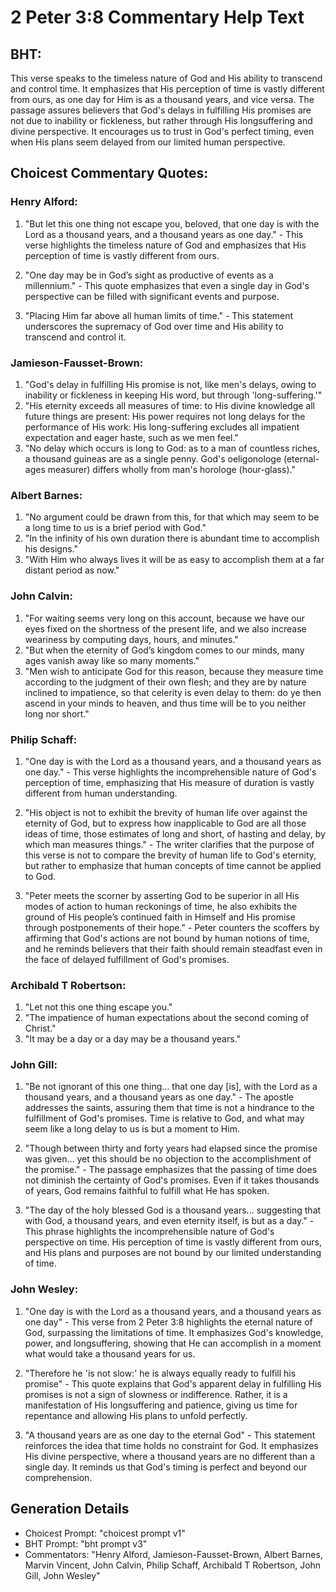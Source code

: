 # 2 Peter 3:8 Commentary Help Text

## BHT:
This verse speaks to the timeless nature of God and His ability to transcend and control time. It emphasizes that His perception of time is vastly different from ours, as one day for Him is as a thousand years, and vice versa. The passage assures believers that God's delays in fulfilling His promises are not due to inability or fickleness, but rather through His longsuffering and divine perspective. It encourages us to trust in God's perfect timing, even when His plans seem delayed from our limited human perspective.

## Choicest Commentary Quotes:
### Henry Alford:
1. "But let this one thing not escape you, beloved, that one day is with the Lord as a thousand years, and a thousand years as one day." - This verse highlights the timeless nature of God and emphasizes that His perception of time is vastly different from ours.

2. "One day may be in God’s sight as productive of events as a millennium." - This quote emphasizes that even a single day in God's perspective can be filled with significant events and purpose.

3. "Placing Him far above all human limits of time." - This statement underscores the supremacy of God over time and His ability to transcend and control it.

### Jamieson-Fausset-Brown:
1. "God's delay in fulfilling His promise is not, like men's delays, owing to inability or fickleness in keeping His word, but through 'long-suffering.'"
2. "His eternity exceeds all measures of time: to His divine knowledge all future things are present: His power requires not long delays for the performance of His work: His long-suffering excludes all impatient expectation and eager haste, such as we men feel."
3. "No delay which occurs is long to God: as to a man of countless riches, a thousand guineas are as a single penny. God's oeligonologe (eternal-ages measurer) differs wholly from man's horologe (hour-glass)."

### Albert Barnes:
1. "No argument could be drawn from this, for that which may seem to be a long time to us is a brief period with God."
2. "In the infinity of his own duration there is abundant time to accomplish his designs."
3. "With Him who always lives it will be as easy to accomplish them at a far distant period as now."

### John Calvin:
1. "For waiting seems very long on this account, because we have our eyes fixed on the shortness of the present life, and we also increase weariness by computing days, hours, and minutes."
2. "But when the eternity of God’s kingdom comes to our minds, many ages vanish away like so many moments."
3. "Men wish to anticipate God for this reason, because they measure time according to the judgment of their own flesh; and they are by nature inclined to impatience, so that celerity is even delay to them: do ye then ascend in your minds to heaven, and thus time will be to you neither long nor short."

### Philip Schaff:
1. "One day is with the Lord as a thousand years, and a thousand years as one day." - This verse highlights the incomprehensible nature of God's perception of time, emphasizing that His measure of duration is vastly different from human understanding. 

2. "His object is not to exhibit the brevity of human life over against the eternity of God, but to express how inapplicable to God are all those ideas of time, those estimates of long and short, of hasting and delay, by which man measures things." - The writer clarifies that the purpose of this verse is not to compare the brevity of human life to God's eternity, but rather to emphasize that human concepts of time cannot be applied to God.

3. "Peter meets the scorner by asserting God to be superior in all His modes of action to human reckonings of time, he also exhibits the ground of His people’s continued faith in Himself and His promise through postponements of their hope." - Peter counters the scoffers by affirming that God's actions are not bound by human notions of time, and he reminds believers that their faith should remain steadfast even in the face of delayed fulfillment of God's promises.

### Archibald T Robertson:
1. "Let not this one thing escape you." 
2. "The impatience of human expectations about the second coming of Christ." 
3. "It may be a day or a day may be a thousand years."

### John Gill:
1. "Be not ignorant of this one thing... that one day [is], with the Lord as a thousand years, and a thousand years as one day." - The apostle addresses the saints, assuring them that time is not a hindrance to the fulfillment of God's promises. Time is relative to God, and what may seem like a long delay to us is but a moment to Him.

2. "Though between thirty and forty years had elapsed since the promise was given... yet this should be no objection to the accomplishment of the promise." - The passage emphasizes that the passing of time does not diminish the certainty of God's promises. Even if it takes thousands of years, God remains faithful to fulfill what He has spoken.

3. "The day of the holy blessed God is a thousand years... suggesting that with God, a thousand years, and even eternity itself, is but as a day." - This phrase highlights the incomprehensible nature of God's perspective on time. His perception of time is vastly different from ours, and His plans and purposes are not bound by our limited understanding of time.

### John Wesley:
1. "One day is with the Lord as a thousand years, and a thousand years as one day" - This verse from 2 Peter 3:8 highlights the eternal nature of God, surpassing the limitations of time. It emphasizes God's knowledge, power, and longsuffering, showing that He can accomplish in a moment what would take a thousand years for us.

2. "Therefore he 'is not slow:' he is always equally ready to fulfill his promise" - This quote explains that God's apparent delay in fulfilling His promises is not a sign of slowness or indifference. Rather, it is a manifestation of His longsuffering and patience, giving us time for repentance and allowing His plans to unfold perfectly.

3. "A thousand years are as one day to the eternal God" - This statement reinforces the idea that time holds no constraint for God. It emphasizes His divine perspective, where a thousand years are no different than a single day. It reminds us that God's timing is perfect and beyond our comprehension.


## Generation Details
- Choicest Prompt: "choicest prompt v1"
- BHT Prompt: "bht prompt v3"
- Commentators: "Henry Alford, Jamieson-Fausset-Brown, Albert Barnes, Marvin Vincent, John Calvin, Philip Schaff, Archibald T Robertson, John Gill, John Wesley"
